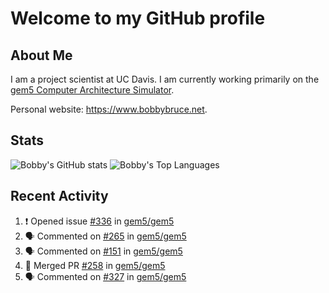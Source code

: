 # Welcome to my GitHub profile

## About Me

I am a project scientist at UC Davis. I am currently working primarily on the [gem5 Computer Architecture Simulator](https://github.com/gem5).

Personal website: <https://www.bobbybruce.net>.

## Stats

![Bobby's GitHub stats](https://github-readme-stats.vercel.app/api?username=bobbyrbruce&show_icons=true&theme=responsive&include_all_commits=true&count_private=true&show=reviews&disable_animations=true)
![Bobby's Top Languages ](https://github-readme-stats.vercel.app/api/top-langs/?username=bobbyrbruce&layout=compact&theme=responsive&count_private=true&langs_count=10&disable_animations=true)

## Recent Activity

<!--START_SECTION:activity-->
1. ❗ Opened issue [#336](https://github.com/gem5/gem5/issues/336) in [gem5/gem5](https://github.com/gem5/gem5)
2. 🗣 Commented on [#265](https://github.com/gem5/gem5/pull/265#issuecomment-1728297020) in [gem5/gem5](https://github.com/gem5/gem5)
3. 🗣 Commented on [#151](https://github.com/gem5/gem5/pull/151#issuecomment-1728268900) in [gem5/gem5](https://github.com/gem5/gem5)
4. 🎉 Merged PR [#258](https://github.com/gem5/gem5/pull/258) in [gem5/gem5](https://github.com/gem5/gem5)
5. 🗣 Commented on [#327](https://github.com/gem5/gem5/pull/327#issuecomment-1726635417) in [gem5/gem5](https://github.com/gem5/gem5)
<!--END_SECTION:activity-->
